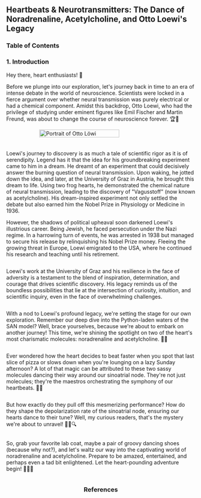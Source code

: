 ## Heartbeats & Neurotransmitters: The Dance of Noradrenaline, Acetylcholine, and Otto Loewi's Legacy

### Table of Contents

### 1. Introduction
Hey there, heart enthusiasts! 🚀

Before we plunge into our exploration, let's journey back in time to an era of intense debate in the world of neuroscience. Scientists were locked in a fierce argument over whether neural transmission was purely electrical or had a chemical component. Amidst this backdrop, Otto Loewi, who had the privilege of studying under eminent figures like Emil Fischer and Martin Freund, was about to change the course of neuroscience forever. 🏆🔬

<div id="otto_loewi_bio" style="display: flex; align-items: center; flex-direction:column">
<img src="https://raw.githubusercontent.com/CellularSyntax/cellularsyntax.github.io/main/Loewi,_Otto_278.jpg" alt="Portrait of Otto L&ouml;wi" style="width:65%; margin-bottom:20px">
<div>
<p>Loewi's journey to discovery is as much a tale of scientific rigor as it is of serendipity. Legend has it that the idea for his groundbreaking experiment came to him in a dream. He dreamt of an experiment that could decisively answer the burning question of neural transmission. Upon waking, he jotted down the idea, and later, at the University of Graz in Austria, he brought this dream to life. Using two frog hearts, he demonstrated the chemical nature of neural transmission, leading to the discovery of "Vagusstoff" (now known as acetylcholine). His dream-inspired experiment not only settled the debate but also earned him the Nobel Prize in Physiology or Medicine in 1936.</p>

<p>However, the shadows of political upheaval soon darkened Loewi's illustrious career. Being Jewish, he faced persecution under the Nazi regime. In a harrowing turn of events, he was arrested in 1938 but managed to secure his release by relinquishing his Nobel Prize money. Fleeing the growing threat in Europe, Loewi emigrated to the USA, where he continued his research and teaching until his retirement.</p>
</div>

Loewi's work at the University of Graz and his resilience in the face of adversity is a testament to the blend of inspiration, determination, and courage that drives scientific discovery. His legacy reminds us of the boundless possibilities that lie at the intersection of curiosity, intuition, and scientific inquiry, even in the face of overwhelming challenges.

With a nod to Loewi's profound legacy, we're setting the stage for our own exploration. Remember our deep dive into the Python-laden waters of the SAN model? Well, brace yourselves, because we're about to embark on another journey! This time, we're shining the spotlight on two of the heart's most charismatic molecules: noradrenaline and acetylcholine. 🧪✨

Ever wondered how the heart decides to beat faster when you spot that last slice of pizza or slows down when you're lounging on a lazy Sunday afternoon? A lot of that magic can be attributed to these two sassy molecules dancing their way around our sinoatrial node. They're not just molecules; they're the maestros orchestrating the symphony of our heartbeats. 🎵💓

But how exactly do they pull off this mesmerizing performance? How do they shape the depolarization rate of the sinoatrial node, ensuring our hearts dance to their tune? Well, my curious readers, that's the mystery we're about to unravel! 🕵️‍♂️🔍

So, grab your favorite lab coat, maybe a pair of groovy dancing shoes (because why not?), and let's waltz our way into the captivating world of noradrenaline and acetylcholine. Prepare to be amazed, entertained, and perhaps even a tad bit enlightened. Let the heart-pounding adventure begin! 🎉💃🕺




### References
